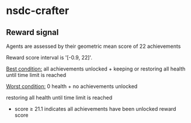 # nsdc-crafter

## Reward signal

Agents are assessed by their geometric mean score of 22 achievements 

Reward score interval is '[-0.9, 22]'.

<ins>Best condition:</ins> all achievements unlocked + keeping or restoring all health until time limit is reached 

<ins>Worst condition:</ins> 0 health + no achievements unlocked

restoring all health until time limit is reached 
- score ≥ 21.1 indicates all achievements have been unlocked
  reward score
